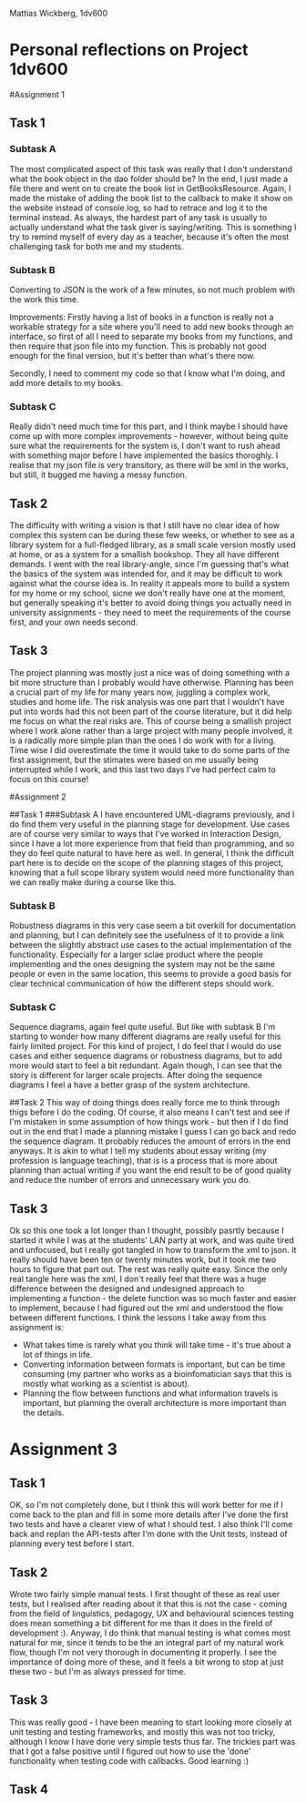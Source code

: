 Mattias Wickberg,
1dv600

# Personal reflections on Project 1dv600
#Assignment 1
## Task 1
### Subtask A

The most complicated aspect of this task was really that I don't understand what the book object in the dao folder should be? In the end, I just made a file there and went on to create the book list in GetBooksResource. Again, I made the mistake of adding the book list to the callback to make it show on the website instead of console.log, so had to retrace and log it to the terminal instead. As always, the hardest part of any task is usually to actually understand what the task giver is saying/writing. This is something I try to remind myself of every day as a teacher, because it's often the most challenging task for both me and my students. 

### Subtask B

Converting to JSON is the work of a few minutes, so not much problem with the work this time. 

Improvements: Firstly having a list of books in a function is really not a workable strategy for a site where you'll need to add new books through an interface, so first of all I need to separate my books from my functions, and then require that json file into my function. This is probably not good enough for the final version, but it's better than what's there now. 

Secondly, I need to comment my code so that I know what I'm doing, and add more details to my books.

### Subtask C
Really didn't need much time for this part, and I think maybe I should have come up with more complex improvements - however, without being quite sure what the requirements for the system is, I don't want to rush ahead with something major before I have implemented the basics thoroghly. I realise that my json file is very transitory, as there will be xml in the works, but still, it bugged me having a messy function.

## Task 2
The difficulty with writing a vision is that I still have no clear idea of how complex this system can be during these few weeks, or whether to see as a library system for a full-fledged library, as a small scale version mostly used at home, or as a system for a smallish bookshop. They all have different demands. I went with the real library-angle, since I'm guessing that's what the basics of the system was intended for, and it may be difficult to work against what the course idea is. In reality it appeals more to build a system for my home or my school, sicne we don't really have one at the moment, but generally speaking it's better to avoid doing things you actually need in university assignments - they need to meet the requirements of the course first, and your own needs second. 

## Task 3 

The project planning was mostly just a nice was of doing something with a bit more structure than I probably would have otherwise. Planning has been a crucial part of my life for many years now, juggling a complex work, studies and home life. The risk analysis was one part that I wouldn't have put into words had this not been part of the course literature, but it did help me focus on what the real risks are. This of course being a smallish project where I work alone rather than a large project with many people involved, it is a radically more simple plan than the ones I do work with for a living. Time wise I did overestimate the time it would take to do some parts of the first assignment, but the stimates were based on me usually being interrupted while I work, and this last two days I've had perfect calm to focus on this course!

#Assignment 2

##Task 1
###Subtask A
I have encountered UML-diagrams previously, and I do find them very useful in the planning stage for development. Use cases are of course very similar to ways that I've worked in Interaction Design, since I have a lot more experience from that field than programming, and so they do feel quite natural to have here as well. In general, I think the difficult part here is to decide on the scope of the planning stages of this project, knowing that a full scope library system would need more functionality than we can really make during a course like this. 

### Subtask B
Robustness diagrams in this very case seem a bit overkill for documentation and planning, but I can definitely see the usefulness of it to provide a link between the slightly abstract use cases to the actual implementation of the functionality. Especially for a larger sclae product where the people implementing and the ones designing the system may not be the same people or even in the same location, this seems to provide a good basis for clear technical communication of how the different steps should work. 

### Subtask C
Sequence diagrams, again feel quite useful. But like with subtask B I'm starting to wonder how many different diagrams are really useful for this fairly limited project. For this kind of project, I do feel that I would do use cases and either sequence diagrams or robustness diagrams, but to add more would start to feel a bit redundant. Again though, I can see that the story is different for larger scale projects. After doing the sequence diagrams I feel a have a better grasp of the system architecture. 

##Task 2
This way of doing things does really force me to think through thigs before I do the coding. Of course, it also means I can't test and see if I'm mistaken in some assumption of how things work - but then if I do find out in the end that I made a planning mistake I guess I can go back and redo the sequence diagram. It probably reduces the amount of errors in the end anyways. It is akin to what I tell my students about essay writing (my profession is language teaching), that is is a process that is more about planning than actual writing if you want the end result to be of good quality and reduce the number of errors and unnecessary work you do. 

## Task 3
Ok so this one took a lot longer than I thought, possibly pasrtly because I started it while I was at the students' LAN party at work, and was quite tired and unfocused, but I really got tangled in how to transform the xml to json. It really should have been ten or twenty minutes work, but it took me two hours to figure that part out. The rest was really quite easy. Since the only real tangle here was the xml, I don't really feel that there was a huge difference between the designed and undesigned approach to implementing a function - the delete function was so much faster and easier to implement, because I had figured out the xml and understood the flow between different functions. I think the lessons I take away from this assignment is:
* What takes time is rarely what you think will take time - it's true about a lot of things in life.
* Converting information between formats is important, but can be time consuming (my partner who works as a bioinfomatician says that this is mostly what working as a scientist is about).
* Planning the flow between functions and what information travels is important, but planning the overall architecture is more important than the details.


# Assignment 3

## Task 1
OK, so I'm not completely done, but I think this will work better for me if I come back to the plan and fill in some more details after I've done the first two tests and have a clearer view of what I should test. I also think I'll come back and replan the API-tests after I'm done with the Unit tests, instead of planning every test before I start.

## Task 2
Wrote two fairly simple manual tests. I first thought of these as real user tests, but I realised after reading about it that this is not the case - coming from the field of linguistics, pedagogy, UX and behavioural sciences testing does mean something a bit different for me than it does in the fireld of development :). Anyway, I do think that manual testing is what comes most natural for me, since it tends to be the an integral part of my natural work flow, though I'm not very thorough in documenting it properly. I see the importance of doing more of these, and it feels a bit wrong to stop at just these two - but I'm as always pressed for time.

## Task 3
This was really good - I have been meaning to start looking more closely at unit testing and testing frameworks, and mostly this was not too tricky, although I know I have done very simple tests thus far. The trickies part was that I got a false positive until I figured out how to use the 'done' functionality when testing code with callbacks. Good learning :)

## Task 4
